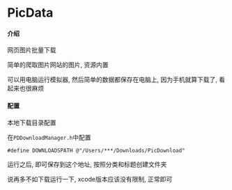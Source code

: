 # PicData

#### 介绍
网页图片批量下载

简单的爬取图片网站的图片, 资源内置

可以用电脑运行模拟器, 然后简单的数据都保存在电脑上, 因为手机就算下载了, 看起来也很麻烦

#### 配置
本地下载目录配置

在`PDDownloadManager.h`中配置

`#define DOWNLOADSPATH @"/Users/***/Downloads/PicDownload"`

运行之后, 即可保存到这个地址, 按照分类和标题创建文件夹

说再多不如下载运行一下, xcode版本应该没有限制, 正常即可
